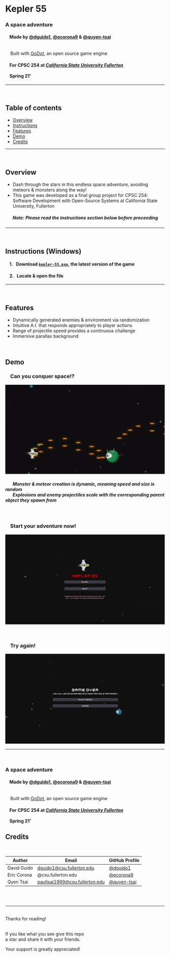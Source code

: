 # Kepler 55
  
### A space adventure
#### &nbsp;&nbsp;&nbsp;&nbsp;Made by [@dguido1](https://github.com/dguido1), [@ecorona9](https://github.com/ecorona9) & [@quyen-tsai](https://github.com/quyen-tsai)
<br/>&nbsp;&nbsp;&nbsp;&nbsp;Built with [GoDot](https://godotengine.org), an open source game engine
#### &nbsp;&nbsp;&nbsp;&nbsp;For CPSC 254 at [***California State University Fullerton***](http://www.fullerton.edu/)<br><br>&nbsp;&nbsp;&nbsp;&nbsp;Spring 21'

---
<br>

## Table of contents
* [Overview](#overview)  
* [Instructions](#instructions)
* [Features](#features)
* [Demo](#demo)
* [Credits](#credits)
***
<br>

## Overview
* Dash through the stars in this endless space adventure, avoiding meteors & monsters along the way!
* This game was developed as a final group project for CPSC 254: Software Development with Open-Source Systems at California State University, Fullerton

##### &nbsp;&nbsp;&nbsp;&nbsp;&nbsp;&nbsp; Note: Please read the instructions section below before proceeding

---

<br>

## Instructions (Windows)

#### &nbsp;&nbsp;&nbsp; 1. &nbsp; Download [`kepler-55.exe`](/exports/kepler-55.exe), the latest version of the game
#### &nbsp;&nbsp;&nbsp; 2. &nbsp; Locate & open the file


---

<br>


## Features

* Dynamically generated enemies & environment via randomization
* Intuitive A.I. that responds appropriately to player actions
* Range of projectile speed provides a continuous challenge
* Immersive parallax background


<br>


## Demo

### &nbsp;&nbsp;&nbsp; Can you conquer space!?
![ezgif com-optimize](https://github.com/dguido1/kepler-55/blob/main/kepler-55/demos/kepler-55-demo.gif)
##### &nbsp;&nbsp;&nbsp;&nbsp;&nbsp;&nbsp; Monster & meteor creation is dynamic, meaning speed and size is random<br> &nbsp;&nbsp;&nbsp;&nbsp;&nbsp;&nbsp; Explosions and enemy projectiles scale with the corresponding parent object they spawn from

<br>

### &nbsp;&nbsp;&nbsp; Start your adventure now!
![ezgif com-optimize](https://github.com/dguido1/kepler-55/blob/main/kepler-55/demos/menu.png)


<br>

### &nbsp;&nbsp;&nbsp; Try again!
![ezgif com-optimize](https://github.com/dguido1/kepler-55/blob/main/kepler-55/demos/game_over.png)


---
<br>

### A space adventure
#### &nbsp;&nbsp;&nbsp;&nbsp;Made by [@dguido1](https://github.com/dguido1), [@ecorona9](https://github.com/ecorona9) & [@quyen-tsai](https://github.com/quyen-tsai)
<br/>&nbsp;&nbsp;&nbsp;&nbsp;Built with [GoDot](https://godotengine.org), an open source game engine
#### &nbsp;&nbsp;&nbsp;&nbsp;For CPSC 254 at [***California State University Fullerton***](http://www.fullerton.edu/)<br><br>&nbsp;&nbsp;&nbsp;&nbsp;Spring 21'


## Credits
<br>

| Author | Email | GitHub Profile |
| --------------- | --------------- | --------------- |
| David Guido | dguido1@csu.fullerton.edu | [@dguido1](https://github.com/dguido1) |
| Eric Corona | @csu.fullerton.edu | [@ecorona9](https://github.com/ecorona9) |
| Qyen Tsai | paultsai1999@csu.fullerton.edu | [@quyen-tsai](https://github.com/quyen-tsai) |


<br><br>


***

<br/>
Thanks for reading!<br/><br/>
 
If you like what you see give this repo  
a star and share it with your friends.

Your support is greatly appreciated!<br/><br/>

<br/><br/>

